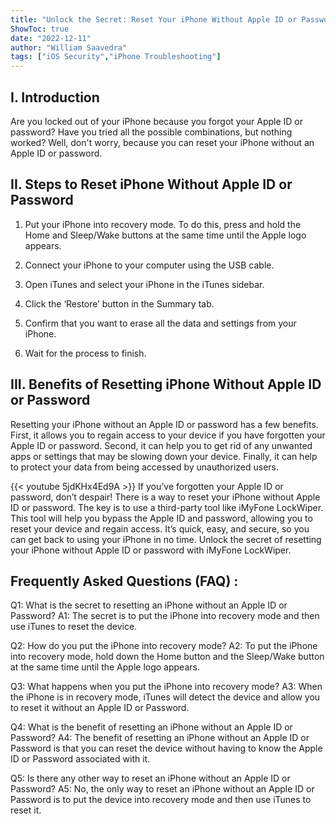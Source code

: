 ```yaml
---
title: "Unlock the Secret: Reset Your iPhone Without Apple ID or Password!"
ShowToc: true 
date: "2022-12-11"
author: "William Saavedra" 
tags: ["iOS Security","iPhone Troubleshooting"]
---
```

## I. Introduction
Are you locked out of your iPhone because you forgot your Apple ID or password? Have you tried all the possible combinations, but nothing worked? Well, don't worry, because you can reset your iPhone without an Apple ID or password. 

## II. Steps to Reset iPhone Without Apple ID or Password
1. Put your iPhone into recovery mode. To do this, press and hold the Home and Sleep/Wake buttons at the same time until the Apple logo appears. 

2. Connect your iPhone to your computer using the USB cable. 

3. Open iTunes and select your iPhone in the iTunes sidebar. 

4. Click the ‘Restore’ button in the Summary tab. 

5. Confirm that you want to erase all the data and settings from your iPhone. 

6. Wait for the process to finish. 

## III. Benefits of Resetting iPhone Without Apple ID or Password
Resetting your iPhone without an Apple ID or password has a few benefits. First, it allows you to regain access to your device if you have forgotten your Apple ID or password. Second, it can help you to get rid of any unwanted apps or settings that may be slowing down your device. Finally, it can help to protect your data from being accessed by unauthorized users.

{{< youtube 5jdKHx4Ed9A >}} 
If you’ve forgotten your Apple ID or password, don’t despair! There is a way to reset your iPhone without Apple ID or password. The key is to use a third-party tool like iMyFone LockWiper. This tool will help you bypass the Apple ID and password, allowing you to reset your device and regain access. It’s quick, easy, and secure, so you can get back to using your iPhone in no time. Unlock the secret of resetting your iPhone without Apple ID or password with iMyFone LockWiper.

## Frequently Asked Questions (FAQ) :
Q1: What is the secret to resetting an iPhone without an Apple ID or Password?
A1: The secret is to put the iPhone into recovery mode and then use iTunes to reset the device. 

Q2: How do you put the iPhone into recovery mode?
A2: To put the iPhone into recovery mode, hold down the Home button and the Sleep/Wake button at the same time until the Apple logo appears. 

Q3: What happens when you put the iPhone into recovery mode?
A3: When the iPhone is in recovery mode, iTunes will detect the device and allow you to reset it without an Apple ID or Password. 

Q4: What is the benefit of resetting an iPhone without an Apple ID or Password?
A4: The benefit of resetting an iPhone without an Apple ID or Password is that you can reset the device without having to know the Apple ID or Password associated with it. 

Q5: Is there any other way to reset an iPhone without an Apple ID or Password?
A5: No, the only way to reset an iPhone without an Apple ID or Password is to put the device into recovery mode and then use iTunes to reset it.


